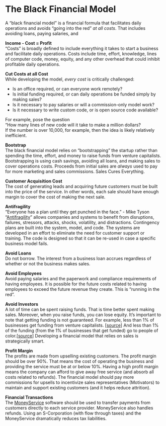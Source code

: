 # **The Black Financial Model**

A “black financial model” is a financial formula that facilitates daily operations and avoids “going into the red” *at all costs*. That includes avoiding loans, paying salaries, and 

**Income \- Cost \= Profit**  
“Costs” is broadly defined to include everything it takes to start a business and facilitate daily operations. Costs include time, effort, knowledge, lines of computer code, money, equity, and any other overhead that could inhibit profitable daily operations.

**Cut Costs at all Cost**  
While developing the model, *every cost* is critically challenged:

* Is an office required, or can everyone work remotely?  
* Is initial funding required, or can daily operations be funded simply by making sales?  
* Is it necessary to pay salaries or will a commission-only model work?  
* Is it necessary to write custom code, or is open source code available?

For example, pose the question   
“How many lines of new code will it take to make a million dollars?  
If the number is over 10,000, for example, then the idea is likely relatively inefficient.

**Bootstrap**  
The black financial model relies on “bootstrapping” the startup rather than spending the time, effort, and money to raise funds from venture capitalists. Bootstrapping is using cash savings, avoiding all loans, and making sales to cover operations costs. Proceeds from initial sales are *always* used to pay for more marketing and sales commissions. Sales Cures Everything.

**Customer Acquisition Cost**  
The cost of generating leads and acquiring future customers must be built into the price of the service. In other words, each sale should have enough margin to cover the cost of making the next sale.

**Antifragility**  
“Everyone has a plan until they get punched in the face.” \- Mike Tyson  
“[Antifragility](https://www.resultist.com/blog/is-your-revenue-strategy-antifragile)” allows companies and systems to benefit from disruptions, failures, stressors, attacks, shocks, volatility, and distractions. Contingency plans are built into the system, model, and code. The systems are developed in an effort to eliminate the need for customer support or training. The code is designed so that it can be re-used in case a specific business model fails.

**Avoid Loans**  
Do not borrow. The interest from a business loan accrues regardless of whether or not the business makes sales.

**Avoid Employees**  
Avoid paying salaries and the paperwork and compliance requirements of having employees. It is possible for the future costs related to having employees to exceed the future revenue they create. This is “running in the red”.

**Avoid Investors**  
A lot of time can be spent raising funds. That is time better spent making sales. Moreover, when you raise funds, you can lose equity. It’s important to note that getting funding is not guaranteed. For example, less than 1% of businesses get funding from venture capitalists. \[[source](https://hbr.org/2013/05/six-myths-about-venture-capitalists)\] And less than 1% of the funding (from the 1% of businesses that get funded) go to people of color.\[[source](https://www.forbes.com/sites/forbesnonprofitcouncil/2018/02/15/founders-and-venture-capital-racism-is-costing-us-billions/#5959203f2e4a)\] Developing a financial model that relies on sales is strategically smart.

**Profit Margin**  
The profits are made from upselling existing customers. The profit margin should be over 90%. That means the cost of operating the business and providing the service must be at or below 10%. Having a high profit margin means the company can afford to give away free service (and absorb all costs related to refunds). The financial model should pay more commissions for upsells to incentivize sales representatives (Motivators) to maintain and support existing customers (and it helps reduce attrition).

**Financial Transactions**  
The [MoneyService](https://bitbucket.org/AliasAPI/moneyservice/src/master/) software should be used to transfer payments from customers directly to each service provider. MoneyService also handles refunds. Using an S-Corporation (with flow through taxes) and the MoneyService dramatically reduces tax liabilities.

